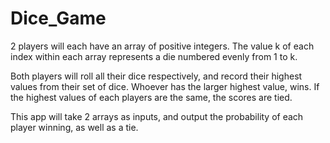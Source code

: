 # Dice_Game

2 players will each have an array of positive integers.
The value k of each index within each array represents a die numbered evenly from 1 to k.

Both players will roll all their dice respectively, and record their highest values from their set of dice.
Whoever has the larger highest value, wins. If the highest values of each players are the same, the scores are tied.

This app will take 2 arrays as inputs, and output the probability of each player winning, as well as a tie.
